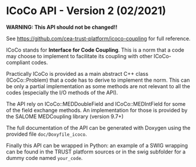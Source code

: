 # ICoCo API - Version 2 (02/2021)

**WARNING: This API should not be changed!!**

See https://github.com/cea-trust-platform/icoco-coupling for full reference.

ICoCo stands for **Interface for Code Coupling**. This is a norm that a code may choose
to implement to facilitate its coupling with other ICoCo-compliant codes.

Practically ICoCo is provided as a main abstract C++ class (ICoCo::Problem) that a code has
to derive to implement the norm. This can be only a partial implementation as some methods
are not relevant to all the codes (especially the I/O methods of the API).

The API rely on ICoCo::MEDDoubleField and ICoCo::MEDIntField for some of the field exchange
methods. An implementation for those is provided by the SALOME MEDCoupling library 
(version 9.7+)

The full documentation of the API can be generated with Doxygen using the provided 
file <code>doc/Doxyfile_icoco</code>.

Finally this API can be wrapped in Python: an example of a SWIG wrapping can be found in the
TRUST platform sources or in the swig subfolder for a dummy code named <code>your_code</code>.
